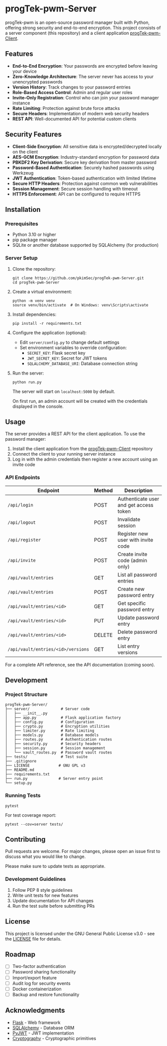 # progTek-pwm-Server

progTek-pwm is an open-source password manager built with Python, offering strong security and end-to-end encryption. This project consists of a server component (this repository) and a client application [progTek-pwm-Client](https://github.com/pkimSec/progTek-pwm-Client).

## Features

- **End-to-End Encryption**: Your passwords are encrypted before leaving your device
- **Zero-Knowledge Architecture**: The server never has access to your unencrypted passwords
- **Version History**: Track changes to your password entries
- **Role-Based Access Control**: Admin and regular user roles
- **Invite-Only Registration**: Control who can join your password manager instance
- **Rate Limiting**: Protection against brute force attacks
- **Secure Headers**: Implementation of modern web security headers
- **REST API**: Well-documented API for potential custom clients

## Security Features

- **Client-Side Encryption**: All sensitive data is encrypted/decrypted locally on the client
- **AES-GCM Encryption**: Industry-standard encryption for password data
- **PBKDF2 Key Derivation**: Secure key derivation from master password
- **Password-Based Authentication**: Securely hashed passwords using Werkzeug
- **JWT Authentication**: Token-based authentication with limited lifetime
- **Secure HTTP Headers**: Protection against common web vulnerabilities
- **Session Management**: Secure session handling with timeout
- **HTTPS Enforcement**: API can be configured to require HTTPS

## Installation

### Prerequisites

- Python 3.10 or higher
- pip package manager
- SQLite or another database supported by SQLAlchemy (for production)

### Server Setup

1. Clone the repository:
   ```
   git clone https://github.com/pkimSec/progTek-pwm-Server.git
   cd progTek-pwm-Server
   ```

2. Create a virtual environment:
   ```
   python -m venv venv
   source venv/bin/activate  # On Windows: venv\Scripts\activate
   ```

3. Install dependencies:
   ```
   pip install -r requirements.txt
   ```

4. Configure the application (optional):
   - Edit `server/config.py` to change default settings
   - Set environment variables to override configuration:
     - `SECRET_KEY`: Flask secret key
     - `JWT_SECRET_KEY`: Secret for JWT tokens
     - `SQLALCHEMY_DATABASE_URI`: Database connection string

5. Run the server:
   ```
   python run.py
   ```
   
   The server will start on `localhost:5000` by default.
   
   On first run, an admin account will be created with the credentials displayed in the console.

## Usage

The server provides a REST API for the client application. To use the password manager:

1. Install the client application from the [progTek-pwm-Client](https://github.com/pkimSec/progTek-pwm-Client) repository
2. Connect the client to your running server instance
3. Log in with the admin credentials then register a new account using an invite code

### API Endpoints

| Endpoint | Method | Description |
|----------|--------|-------------|
| `/api/login` | POST | Authenticate user and get access token |
| `/api/logout` | POST | Invalidate session |
| `/api/register` | POST | Register new user with invite code |
| `/api/invite` | POST | Create invite code (admin only) |
| `/api/vault/entries` | GET | List all password entries |
| `/api/vault/entries` | POST | Create new password entry |
| `/api/vault/entries/<id>` | GET | Get specific password entry |
| `/api/vault/entries/<id>` | PUT | Update password entry |
| `/api/vault/entries/<id>` | DELETE | Delete password entry |
| `/api/vault/entries/<id>/versions` | GET | List entry versions |

For a complete API reference, see the API documentation (coming soon).

## Development

### Project Structure

```
progTek-pwm-Server/
├── server/              # Server code
│   ├── __init__.py
│   ├── app.py           # Flask application factory
│   ├── config.py        # Configuration
│   ├── crypto.py        # Encryption utilities
│   ├── limiter.py       # Rate limiting
│   ├── models.py        # Database models
│   ├── routes.py        # Authentication routes
│   ├── security.py      # Security headers
│   ├── session.py       # Session management
│   └── vault_routes.py  # Password vault routes
├── tests/               # Test suite
├── .gitignore
├── LICENSE             # GNU GPL v3
├── README.md
├── requirements.txt
├── run.py              # Server entry point
└── setup.py
```

### Running Tests

```
pytest
```

For test coverage report:

```
pytest --cov=server tests/
```

## Contributing

Pull requests are welcome. For major changes, please open an issue first to discuss what you would like to change.

Please make sure to update tests as appropriate.

### Development Guidelines

1. Follow PEP 8 style guidelines
2. Write unit tests for new features
3. Update documentation for API changes
4. Run the test suite before submitting PRs

## License

This project is licensed under the GNU General Public License v3.0 - see the [LICENSE](LICENSE) file for details.

## Roadmap

- [ ] Two-factor authentication
- [ ] Password sharing functionality
- [ ] Import/export feature
- [ ] Audit log for security events
- [ ] Docker containerization
- [ ] Backup and restore functionality

## Acknowledgments

- [Flask](https://flask.palletsprojects.com/) - Web framework
- [SQLAlchemy](https://www.sqlalchemy.org/) - Database ORM
- [PyJWT](https://pyjwt.readthedocs.io/) - JWT implementation
- [Cryptography](https://cryptography.io/) - Cryptographic primitives
